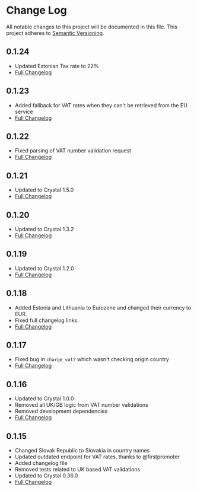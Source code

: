 # Change Log
All notable changes to this project will be documented in this file.
This project adheres to [Semantic Versioning](http://semver.org/).
## 0.1.24
  - Updated Estonian Tax rate to 22%
  - [Full Changelog](https://github.com/gem-shards/europe.cr/compare/v0.1.23...v0.1.24)
## 0.1.23
  - Added fallback for VAT rates when they can't be retrieved from the EU service
  - [Full Changelog](https://github.com/gem-shards/europe.cr/compare/v0.1.22...v0.1.23)
## 0.1.22
  - Fixed parsing of VAT number validation request
  - [Full Changelog](https://github.com/gem-shards/europe.cr/compare/v0.1.21...v0.1.22)
## 0.1.21
  - Updated to Crystal 1.5.0
  - [Full Changelog](https://github.com/gem-shards/europe.cr/compare/v0.1.20...v0.1.21)

## 0.1.20
  - Updated to Crystal 1.3.2
  - [Full Changelog](https://github.com/gem-shards/europe.cr/compare/v0.1.19...v0.1.20)
## 0.1.19
  - Updated to Crystal 1.2.0
  - [Full Changelog](https://github.com/gem-shards/europe.cr/compare/v0.1.18...v0.1.19)
## 0.1.18
  - Added Estonia and Lithuania to Eurozone and changed their currency to EUR.
  - Fixed full changelog links
  - [Full Changelog](https://github.com/gem-shards/europe.cr/compare/v0.1.17...v0.1.18)
## 0.1.17
  - Fixed bug in `charge_vat?` which wasn't checking origin country
  - [Full Changelog](https://github.com/gem-shards/europe.cr/compare/v0.1.16...v0.1.17)

## 0.1.16
  - Updated to Crystal 1.0.0
  - Removed all UK/GB logic from VAT number validations
  - Removed development dependencies
  - [Full Changelog](https://github.com/gem-shards/europe.cr/compare/v0.1.15...v0.1.16)

## 0.1.15
  - Changed Slovak Republic to Slovakia in country names
  - Updated outdated endpoint for VAT rates, thanks to @firstpromoter
  - Added changelog file
  - Removed tests related to UK based VAT validations
  - Updated to Crystal 0.36.0
  - [Full Changelog](https://github.com/gem-shards/europe.cr/compare/v0.1.14...v0.1.15)
